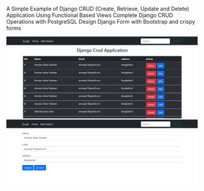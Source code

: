 A Simple Example of Django CRUD (Create, Retrieve, Update and Delete) Application Using Functional Based Views
Complete Django CRUD Operations with PostgreSQL
Design Django Form with Bootstrap and crispy forms


![image](images/Screenshot_1.png)
![image](images/Screenshot_2.png)